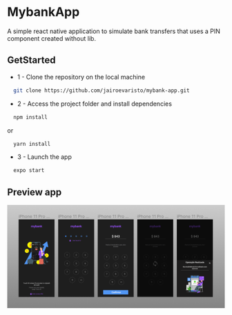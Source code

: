 # MybankApp

A simple react native application to simulate bank transfers that uses a PIN component created without lib.

## GetStarted

- 1 - Clone the repository on the local machine

```bash
  git clone https://github.com/jairoevaristo/mybank-app.git
```

- 2 - Access the project folder and install dependencies

```bash
  npm install
```

or

```bash
  yarn install
```

- 3 - Launch the app

```bash
  expo start
```

## Preview app

![image](.github/image.png)